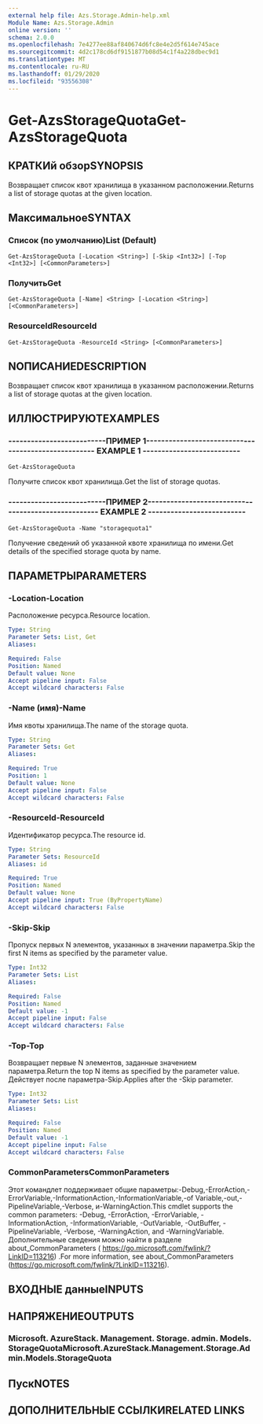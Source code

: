 ```yaml
---
external help file: Azs.Storage.Admin-help.xml
Module Name: Azs.Storage.Admin
online version: ''
schema: 2.0.0
ms.openlocfilehash: 7e4277ee88af840674d6fc8e4e2d5f614e745ace
ms.sourcegitcommit: 4d2c178cd6df9151877b08d54c1f4a228dbec9d1
ms.translationtype: MT
ms.contentlocale: ru-RU
ms.lasthandoff: 01/29/2020
ms.locfileid: "93556308"
---
```

# <span data-ttu-id="d1e7d-101">Get-AzsStorageQuota</span><span class="sxs-lookup"><span data-stu-id="d1e7d-101">Get-AzsStorageQuota</span></span>

## <span data-ttu-id="d1e7d-102">КРАТКИй обзор</span><span class="sxs-lookup"><span data-stu-id="d1e7d-102">SYNOPSIS</span></span>
<span data-ttu-id="d1e7d-103">Возвращает список квот хранилища в указанном расположении.</span><span class="sxs-lookup"><span data-stu-id="d1e7d-103">Returns a list of storage quotas at the given location.</span></span>

## <span data-ttu-id="d1e7d-104">Максимальное</span><span class="sxs-lookup"><span data-stu-id="d1e7d-104">SYNTAX</span></span>

### <span data-ttu-id="d1e7d-105">Список (по умолчанию)</span><span class="sxs-lookup"><span data-stu-id="d1e7d-105">List (Default)</span></span>
```
Get-AzsStorageQuota [-Location <String>] [-Skip <Int32>] [-Top <Int32>] [<CommonParameters>]
```

### <span data-ttu-id="d1e7d-106">Получить</span><span class="sxs-lookup"><span data-stu-id="d1e7d-106">Get</span></span>
```
Get-AzsStorageQuota [-Name] <String> [-Location <String>] [<CommonParameters>]
```

### <span data-ttu-id="d1e7d-107">ResourceId</span><span class="sxs-lookup"><span data-stu-id="d1e7d-107">ResourceId</span></span>
```
Get-AzsStorageQuota -ResourceId <String> [<CommonParameters>]
```

## <span data-ttu-id="d1e7d-108">NОПИСАНИЕ</span><span class="sxs-lookup"><span data-stu-id="d1e7d-108">DESCRIPTION</span></span>
<span data-ttu-id="d1e7d-109">Возвращает список квот хранилища в указанном расположении.</span><span class="sxs-lookup"><span data-stu-id="d1e7d-109">Returns a list of storage quotas at the given location.</span></span>

## <span data-ttu-id="d1e7d-110">ИЛЛЮСТРИРУЮТ</span><span class="sxs-lookup"><span data-stu-id="d1e7d-110">EXAMPLES</span></span>

### <span data-ttu-id="d1e7d-111">--------------------------ПРИМЕР 1--------------------------</span><span class="sxs-lookup"><span data-stu-id="d1e7d-111">-------------------------- EXAMPLE 1 --------------------------</span></span>
```
Get-AzsStorageQuota
```

<span data-ttu-id="d1e7d-112">Получите список квот хранилища.</span><span class="sxs-lookup"><span data-stu-id="d1e7d-112">Get the list of storage quotas.</span></span>

### <span data-ttu-id="d1e7d-113">--------------------------ПРИМЕР 2--------------------------</span><span class="sxs-lookup"><span data-stu-id="d1e7d-113">-------------------------- EXAMPLE 2 --------------------------</span></span>
```
Get-AzsStorageQuota -Name "storagequota1"
```

<span data-ttu-id="d1e7d-114">Получение сведений об указанной квоте хранилища по имени.</span><span class="sxs-lookup"><span data-stu-id="d1e7d-114">Get details of the specified storage quota by name.</span></span>

## <span data-ttu-id="d1e7d-115">ПАРАМЕТРЫ</span><span class="sxs-lookup"><span data-stu-id="d1e7d-115">PARAMETERS</span></span>

### <span data-ttu-id="d1e7d-116">-Location</span><span class="sxs-lookup"><span data-stu-id="d1e7d-116">-Location</span></span>
<span data-ttu-id="d1e7d-117">Расположение ресурса.</span><span class="sxs-lookup"><span data-stu-id="d1e7d-117">Resource location.</span></span>

```yaml
Type: String
Parameter Sets: List, Get
Aliases: 

Required: False
Position: Named
Default value: None
Accept pipeline input: False
Accept wildcard characters: False
```

### <span data-ttu-id="d1e7d-118">-Name (имя)</span><span class="sxs-lookup"><span data-stu-id="d1e7d-118">-Name</span></span>
<span data-ttu-id="d1e7d-119">Имя квоты хранилища.</span><span class="sxs-lookup"><span data-stu-id="d1e7d-119">The name of the storage quota.</span></span>

```yaml
Type: String
Parameter Sets: Get
Aliases: 

Required: True
Position: 1
Default value: None
Accept pipeline input: False
Accept wildcard characters: False
```

### <span data-ttu-id="d1e7d-120">-ResourceId</span><span class="sxs-lookup"><span data-stu-id="d1e7d-120">-ResourceId</span></span>
<span data-ttu-id="d1e7d-121">Идентификатор ресурса.</span><span class="sxs-lookup"><span data-stu-id="d1e7d-121">The resource id.</span></span>

```yaml
Type: String
Parameter Sets: ResourceId
Aliases: id

Required: True
Position: Named
Default value: None
Accept pipeline input: True (ByPropertyName)
Accept wildcard characters: False
```

### <span data-ttu-id="d1e7d-122">-Skip</span><span class="sxs-lookup"><span data-stu-id="d1e7d-122">-Skip</span></span>
<span data-ttu-id="d1e7d-123">Пропуск первых N элементов, указанных в значении параметра.</span><span class="sxs-lookup"><span data-stu-id="d1e7d-123">Skip the first N items as specified by the parameter value.</span></span>

```yaml
Type: Int32
Parameter Sets: List
Aliases: 

Required: False
Position: Named
Default value: -1
Accept pipeline input: False
Accept wildcard characters: False
```

### <span data-ttu-id="d1e7d-124">-Top</span><span class="sxs-lookup"><span data-stu-id="d1e7d-124">-Top</span></span>
<span data-ttu-id="d1e7d-125">Возвращает первые N элементов, заданные значением параметра.</span><span class="sxs-lookup"><span data-stu-id="d1e7d-125">Return the top N items as specified by the parameter value.</span></span>
<span data-ttu-id="d1e7d-126">Действует после параметра-Skip.</span><span class="sxs-lookup"><span data-stu-id="d1e7d-126">Applies after the -Skip parameter.</span></span>

```yaml
Type: Int32
Parameter Sets: List
Aliases: 

Required: False
Position: Named
Default value: -1
Accept pipeline input: False
Accept wildcard characters: False
```

### <span data-ttu-id="d1e7d-127">CommonParameters</span><span class="sxs-lookup"><span data-stu-id="d1e7d-127">CommonParameters</span></span>
<span data-ttu-id="d1e7d-128">Этот командлет поддерживает общие параметры:-Debug,-ErrorAction,-ErrorVariable,-InformationAction,-InformationVariable,-of Variable,-out,-PipelineVariable,-Verbose, и-WarningAction.</span><span class="sxs-lookup"><span data-stu-id="d1e7d-128">This cmdlet supports the common parameters: -Debug, -ErrorAction, -ErrorVariable, -InformationAction, -InformationVariable, -OutVariable, -OutBuffer, -PipelineVariable, -Verbose, -WarningAction, and -WarningVariable.</span></span> <span data-ttu-id="d1e7d-129">Дополнительные сведения можно найти в разделе about_CommonParameters ( https://go.microsoft.com/fwlink/?LinkID=113216) .</span><span class="sxs-lookup"><span data-stu-id="d1e7d-129">For more information, see about_CommonParameters (https://go.microsoft.com/fwlink/?LinkID=113216).</span></span>

## <span data-ttu-id="d1e7d-130">ВХОДНЫЕ данные</span><span class="sxs-lookup"><span data-stu-id="d1e7d-130">INPUTS</span></span>

## <span data-ttu-id="d1e7d-131">НАПРЯЖЕНИЕ</span><span class="sxs-lookup"><span data-stu-id="d1e7d-131">OUTPUTS</span></span>

### <span data-ttu-id="d1e7d-132">Microsoft. AzureStack. Management. Storage. admin. Models. StorageQuota</span><span class="sxs-lookup"><span data-stu-id="d1e7d-132">Microsoft.AzureStack.Management.Storage.Admin.Models.StorageQuota</span></span>

## <span data-ttu-id="d1e7d-133">Пуск</span><span class="sxs-lookup"><span data-stu-id="d1e7d-133">NOTES</span></span>

## <span data-ttu-id="d1e7d-134">ДОПОЛНИТЕЛЬНЫЕ ССЫЛКИ</span><span class="sxs-lookup"><span data-stu-id="d1e7d-134">RELATED LINKS</span></span>

